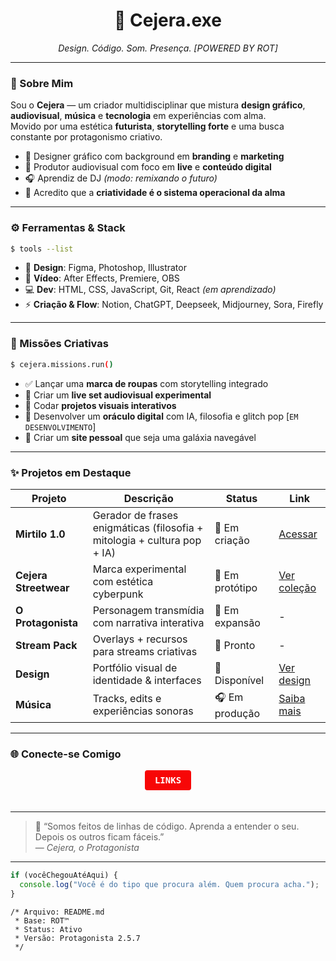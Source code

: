 
<h1 align="center">🍒 Cejera.exe</h1>
<p align="center"><i>Design. Código. Som. Presença. [POWERED BY ROT]</i></p>

---

### 🧠 Sobre Mim

Sou o **Cejera** — um criador multidisciplinar que mistura **design gráfico**, **audiovisual**, **música** e **tecnologia** em experiências com alma.  
Movido por uma estética **futurista**, **storytelling forte** e uma busca constante por protagonismo criativo.

- 🎨 Designer gráfico com background em **branding** e **marketing**  
- 🎥 Produtor audiovisual com foco em **live** e **conteúdo digital**  
- 🎧 Aprendiz de DJ _(modo: remixando o futuro)_  
- 💭 Acredito que a **criatividade é o sistema operacional da alma**  

---

### ⚙️ Ferramentas & Stack

```bash
$ tools --list
```

- 🎨 **Design**: Figma, Photoshop, Illustrator  
- 🎥 **Vídeo**: After Effects, Premiere, OBS  
- 💻 **Dev**: HTML, CSS, JavaScript, Git, React *(em aprendizado)*  
- ⚡ **Criação & Flow**: Notion, ChatGPT, Deepseek, Midjourney, Sora, Firefly  

---

### 🚀 Missões Criativas

```bash
$ cejera.missions.run()
```

- ✅ Lançar uma **marca de roupas** com storytelling integrado  
- 🔳 Criar um **live set audiovisual experimental**  
- 🔳 Codar **projetos visuais interativos**  
- 🔳 Desenvolver um **oráculo digital** com IA, filosofia e glitch pop [`EM DESENVOLVIMENTO`]  
- 🔳 Criar um **site pessoal** que seja uma galáxia navegável  

---

### ✨ Projetos em Destaque

| Projeto             | Descrição                                                                 | Status         | Link |
|---------------------|---------------------------------------------------------------------------|----------------|------|
| **Mirtilo 1.0**      | Gerador de frases enigmáticas (filosofia + mitologia + cultura pop + IA) | 🔮 Em criação   | [Acessar](https://cejera.com/cr1pt0gr4f14) |
| **Cejera Streetwear**| Marca experimental com estética cyberpunk                                | 🧪 Em protótipo | [Ver coleção](https://cejera.com/moda) |
| **O Protagonista**   | Personagem transmídia com narrativa interativa                           | 🧠 Em expansão  | - |
| **Stream Pack**      | Overlays + recursos para streams criativas                               | 🧰 Pronto       | - |
| **Design**           | Portfólio visual de identidade & interfaces                              | 🎨 Disponível   | [Ver design](https://cejera.com/design) |
| **Música**           | Tracks, edits e experiências sonoras                                     | 🎧 Em produção  | [Saiba mais](https://cejera.com/musica) |

---

### 🌐 Conecte-se Comigo

<p align="center">
<a href="https://cejera.com/links" target="_blank" style="background-color: #f70707; color: white; padding: 8px 16px; text-decoration: none; font-weight: bold; font-family: monospace; border-radius: 4px; display: inline-block; margin-bottom: 20px;">LINKS</a>
</p>

---

> 🧠 “Somos feitos de linhas de código. Aprenda a entender o seu. Depois os outros ficam fáceis.”  
> — *Cejera, o Protagonista*

---

```js
if (vocêChegouAtéAqui) {
  console.log("Você é do tipo que procura além. Quem procura acha.");
}
```

```
/* Arquivo: README.md
 * Base: ROT™
 * Status: Ativo
 * Versão: Protagonista 2.5.7
 */
```
